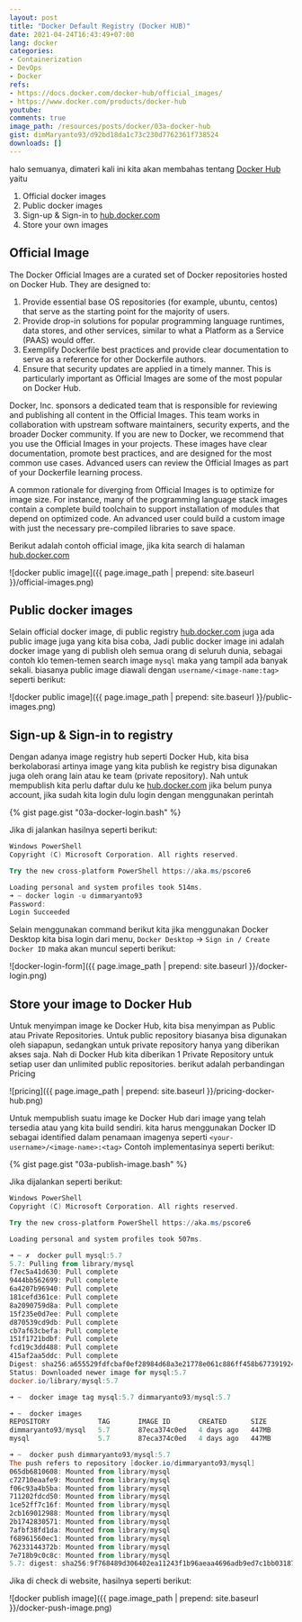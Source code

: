 ```yaml
---
layout: post
title: "Docker Default Registry (Docker HUB)"
date: 2021-04-24T16:43:49+07:00
lang: docker
categories:
- Containerization
- DevOps
- Docker
refs: 
- https://docs.docker.com/docker-hub/official_images/
- https://www.docker.com/products/docker-hub
youtube: 
comments: true
image_path: /resources/posts/docker/03a-docker-hub
gist: dimMaryanto93/d92bd18da1c73c230d7762361f738524
downloads: []
---
```



halo semuanya, dimateri kali ini kita akan membahas tentang [Docker Hub](hub.docker.com) yaitu

1. Official docker images
2. Public docker images
3. Sign-up & Sign-in to [hub.docker.com](https://hub.docker.com)
4. Store your own images

<!--more-->

## Official Image

The Docker Official Images are a curated set of Docker repositories hosted on Docker Hub. They are designed to:

1. Provide essential base OS repositories (for example, ubuntu, centos) that serve as the starting point for the majority of users.
2. Provide drop-in solutions for popular programming language runtimes, data stores, and other services, similar to what a Platform as a Service (PAAS) would offer.
3. Exemplify Dockerfile best practices and provide clear documentation to serve as a reference for other Dockerfile authors.
4. Ensure that security updates are applied in a timely manner. This is particularly important as Official Images are some of the most popular on Docker Hub.

Docker, Inc. sponsors a dedicated team that is responsible for reviewing and publishing all content in the Official Images. This team works in collaboration with upstream software maintainers, security experts, and the broader Docker community. If you are new to Docker, we recommend that you use the Official Images in your projects. These images have clear documentation, promote best practices, and are designed for the most common use cases. Advanced users can review the Official Images as part of your Dockerfile learning process.

A common rationale for diverging from Official Images is to optimize for image size. For instance, many of the programming language stack images contain a complete build toolchain to support installation of modules that depend on optimized code. An advanced user could build a custom image with just the necessary pre-compiled libraries to save space.

Berikut adalah contoh official image, jika kita search di halaman [hub.docker.com](https://hub.docker.com/search?q=mysql&type=image)

![docker public image]({{ page.image_path | prepend: site.baseurl }}/official-images.png)

## Public docker images

Selain official docker image, di public registry [hub.docker.com](https://hub.docker.com/search?q=mysql&type=image) juga ada public image juga yang kita bisa coba, Jadi public docker image ini adalah docker image yang di publish oleh semua orang di seluruh dunia, sebagai contoh klo temen-temen search image `mysql` maka yang tampil ada banyak sekali. biasanya public image diawali dengan `username/<image-name:tag>` seperti berikut:

![docker public image]({{ page.image_path | prepend: site.baseurl }}/public-images.png)

## Sign-up & Sign-in to registry

Dengan adanya image registry hub seperti Docker Hub, kita bisa berkolaborasi artinya image yang kita publish ke registry bisa digunakan juga oleh orang lain atau ke team (private repository). Nah untuk mempublish kita perlu daftar dulu ke [hub.docker.com](https://hub.docker.com/signup) jika belum punya account, jika sudah kita login dulu login dengan menggunakan perintah

{% gist page.gist "03a-docker-login.bash" %}

Jika di jalankan hasilnya seperti berikut:

```powershell
Windows PowerShell
Copyright (C) Microsoft Corporation. All rights reserved.

Try the new cross-platform PowerShell https://aka.ms/pscore6

Loading personal and system profiles took 514ms.
➜ ~ docker login -u dimmaryanto93
Password:
Login Succeeded
```

Selain menggunakan command berikut kita jika menggunakan Docker Desktop kita bisa login dari menu, `Docker Desktop` -> `Sign in / Create Docker ID` maka akan muncul seperti berikut:

![docker-login-form]({{ page.image_path | prepend: site.baseurl }}/docker-login.png)

## Store your image to Docker Hub

Untuk menyimpan image ke Docker Hub, kita bisa menyimpan as Public atau Private Repositories. Untuk public repository biasanya bisa digunakan oleh siapapun, sedangkan untuk private repository hanya yang diberikan akses saja. Nah di Docker Hub kita diberikan 1 Private Repository untuk setiap user dan unlimited public repositories. berikut adalah perbandingan Pricing

![pricing]({{ page.image_path | prepend: site.baseurl }}/pricing-docker-hub.png)

Untuk mempublish suatu image ke Docker Hub dari image yang telah tersedia atau yang kita build sendiri. kita harus menggunakan Docker ID sebagai identified dalam penamaan imagenya seperti `<your-username>/<image-name>:<tag>` Contoh implementasinya seperti berikut:

{% gist page.gist "03a-publish-image.bash" %}

Jika dijalankan seperti berikut:

```powershell
Windows PowerShell
Copyright (C) Microsoft Corporation. All rights reserved.

Try the new cross-platform PowerShell https://aka.ms/pscore6

Loading personal and system profiles took 507ms.

➜ ~ ✗  docker pull mysql:5.7
5.7: Pulling from library/mysql
f7ec5a41d630: Pull complete
9444bb562699: Pull complete
6a4207b96940: Pull complete
181cefd361ce: Pull complete
8a2090759d8a: Pull complete
15f235e0d7ee: Pull complete
d870539cd9db: Pull complete
cb7af63cbefa: Pull complete
151f1721bdbf: Pull complete
fcd19c3dd488: Pull complete
415af2aa5ddc: Pull complete
Digest: sha256:a655529fdfcbaf0ef28984d68a3e21778e061c886ff458b677391924f62fb457
Status: Downloaded newer image for mysql:5.7
docker.io/library/mysql:5.7

➜ ~  docker image tag mysql:5.7 dimmaryanto93/mysql:5.7

➜ ~  docker images
REPOSITORY            TAG       IMAGE ID       CREATED      SIZE
dimmaryanto93/mysql   5.7       87eca374c0ed   4 days ago   447MB
mysql                 5.7       87eca374c0ed   4 days ago   447MB

➜ ~  docker push dimmaryanto93/mysql:5.7
The push refers to repository [docker.io/dimmaryanto93/mysql]
065db6810608: Mounted from library/mysql
c72710eaafe9: Mounted from library/mysql
f06c93a4b5ba: Mounted from library/mysql
711202fdcd50: Mounted from library/mysql
1ce52ff7c16f: Mounted from library/mysql
2cb169012988: Mounted from library/mysql
2b1742830571: Mounted from library/mysql
7afbf38fd1da: Mounted from library/mysql
f68961560ec1: Mounted from library/mysql
76233144372b: Mounted from library/mysql
7e718b9c0c8c: Mounted from library/mysql
5.7: digest: sha256:9f768489d306402ea11243f1b96aeaa4696adb9ed7c1bb0318724759b9cbd1a6 size: 2621
```

Jika di check di website, hasilnya seperti berikut:

![docker publish image]({{ page.image_path | prepend: site.baseurl }}/docker-push-image.png)